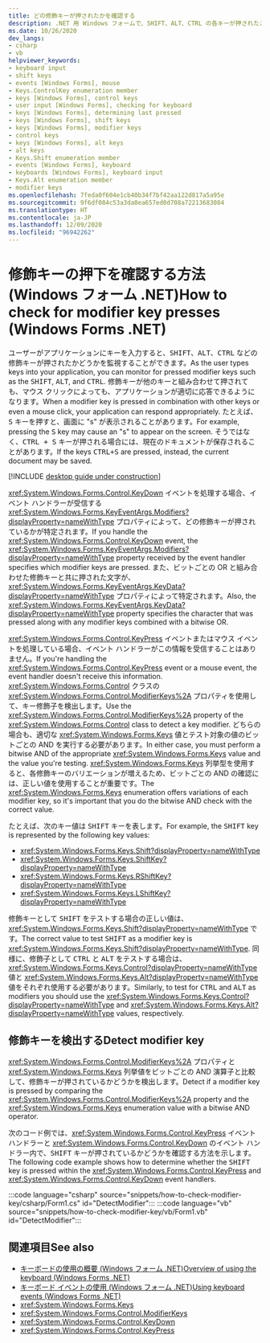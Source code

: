 ```yaml
---
title: どの修飾キーが押されたかを確認する
description: .NET 用 Windows フォームで、SHIFT、ALT、CTRL の各キーが押されたことを検出する方法について説明します。
ms.date: 10/26/2020
dev_langs:
- csharp
- vb
helpviewer_keywords:
- keyboard input
- shift keys
- events [Windows Forms], mouse
- Keys.ControlKey enumeration member
- keys [Windows Forms], control keys
- user input [Windows Forms], checking for keyboard
- keys [Windows Forms], determining last pressed
- keys [Windows Forms], shift keys
- keys [Windows Forms], modifier keys
- control keys
- keys [Windows Forms], alt keys
- alt keys
- Keys.Shift enumeration member
- events [Windows Forms], keyboard
- keyboards [Windows Forms], keyboard input
- Keys.Alt enumeration member
- modifier keys
ms.openlocfilehash: 7feda0f604e1cb40b34f7bf42aa122d817a5a95e
ms.sourcegitcommit: 9f6df084c53a3da0ea657ed0d708a72213683084
ms.translationtype: HT
ms.contentlocale: ja-JP
ms.lasthandoff: 12/09/2020
ms.locfileid: "96942262"
---
```

# <a name="how-to-check-for-modifier-key-presses-windows-forms-net"></a><span data-ttu-id="2d02e-103">修飾キーの押下を確認する方法 (Windows フォーム .NET)</span><span class="sxs-lookup"><span data-stu-id="2d02e-103">How to check for modifier key presses (Windows Forms .NET)</span></span>

<span data-ttu-id="2d02e-104">ユーザーがアプリケーションにキーを入力すると、<kbd>SHIFT</kbd>、<kbd>ALT</kbd>、<kbd>CTRL</kbd> などの修飾キーが押されたかどうかを監視することができます。</span><span class="sxs-lookup"><span data-stu-id="2d02e-104">As the user types keys into your application, you can monitor for pressed modifier keys such as the <kbd>SHIFT</kbd>, <kbd>ALT</kbd>, and <kbd>CTRL</kbd>.</span></span> <span data-ttu-id="2d02e-105">修飾キーが他のキーと組み合わせて押されても、マウス クリックによっても、アプリケーションが適切に応答できるようになります。</span><span class="sxs-lookup"><span data-stu-id="2d02e-105">When a modifier key is pressed in combination with other keys or even a mouse click, your application can respond appropriately.</span></span> <span data-ttu-id="2d02e-106">たとえば、<kbd>S</kbd> キーを押すと、画面に "s" が表示されることがあります。</span><span class="sxs-lookup"><span data-stu-id="2d02e-106">For example, pressing the <kbd>S</kbd> key may cause an "s" to appear on the screen.</span></span> <span data-ttu-id="2d02e-107">そうではなく、<kbd>CTRL + S</kbd> キーが押される場合には、現在のドキュメントが保存されることがあります。</span><span class="sxs-lookup"><span data-stu-id="2d02e-107">If the keys <kbd>CTRL+S</kbd> are pressed, instead, the current document may be saved.</span></span>

[!INCLUDE [desktop guide under construction](../../includes/desktop-guide-preview-note.md)]

<span data-ttu-id="2d02e-108"><xref:System.Windows.Forms.Control.KeyDown> イベントを処理する場合、イベント ハンドラーが受信する <xref:System.Windows.Forms.KeyEventArgs.Modifiers?displayProperty=nameWithType> プロパティによって、どの修飾キーが押されているかが特定されます。</span><span class="sxs-lookup"><span data-stu-id="2d02e-108">If you handle the <xref:System.Windows.Forms.Control.KeyDown> event, the <xref:System.Windows.Forms.KeyEventArgs.Modifiers?displayProperty=nameWithType> property received by the event handler specifies which modifier keys are pressed.</span></span> <span data-ttu-id="2d02e-109">また、ビットごとの OR と組み合わせた修飾キーと共に押された文字が、<xref:System.Windows.Forms.KeyEventArgs.KeyData?displayProperty=nameWithType> プロパティによって特定されます。</span><span class="sxs-lookup"><span data-stu-id="2d02e-109">Also, the <xref:System.Windows.Forms.KeyEventArgs.KeyData?displayProperty=nameWithType> property specifies the character that was pressed along with any modifier keys combined with a bitwise OR.</span></span>

<span data-ttu-id="2d02e-110"><xref:System.Windows.Forms.Control.KeyPress> イベントまたはマウス イベントを処理している場合、イベント ハンドラーがこの情報を受信することはありません。</span><span class="sxs-lookup"><span data-stu-id="2d02e-110">If you're handling the <xref:System.Windows.Forms.Control.KeyPress> event or a mouse event, the event handler doesn't receive this information.</span></span> <span data-ttu-id="2d02e-111"><xref:System.Windows.Forms.Control> クラスの <xref:System.Windows.Forms.Control.ModifierKeys%2A> プロパティを使用して、キー修飾子を検出します。</span><span class="sxs-lookup"><span data-stu-id="2d02e-111">Use the <xref:System.Windows.Forms.Control.ModifierKeys%2A> property of the <xref:System.Windows.Forms.Control> class to detect a key modifier.</span></span> <span data-ttu-id="2d02e-112">どちらの場合も、適切な <xref:System.Windows.Forms.Keys> 値とテスト対象の値のビットごとの AND を実行する必要があります。</span><span class="sxs-lookup"><span data-stu-id="2d02e-112">In either case, you must perform a bitwise AND of the appropriate <xref:System.Windows.Forms.Keys> value and the value you're testing.</span></span> <span data-ttu-id="2d02e-113"><xref:System.Windows.Forms.Keys> 列挙型を使用すると、各修飾キーのバリエーションが増えるため、ビットごとの AND の確認には、正しい値を使用することが重要です。</span><span class="sxs-lookup"><span data-stu-id="2d02e-113">The <xref:System.Windows.Forms.Keys> enumeration offers variations of each modifier key, so it's important that you do the bitwise AND check with the correct value.</span></span>

<span data-ttu-id="2d02e-114">たとえば、次のキー値は <kbd>SHIFT</kbd> キーを表します。</span><span class="sxs-lookup"><span data-stu-id="2d02e-114">For example, the <kbd>SHIFT</kbd> key is represented by the following key values:</span></span>

- <xref:System.Windows.Forms.Keys.Shift?displayProperty=nameWithType>
- <xref:System.Windows.Forms.Keys.ShiftKey?displayProperty=nameWithType>
- <xref:System.Windows.Forms.Keys.RShiftKey?displayProperty=nameWithType>
- <xref:System.Windows.Forms.Keys.LShiftKey?displayProperty=nameWithType>

<span data-ttu-id="2d02e-115">修飾キーとして <kbd>SHIFT</kbd> をテストする場合の正しい値は、<xref:System.Windows.Forms.Keys.Shift?displayProperty=nameWithType> です。</span><span class="sxs-lookup"><span data-stu-id="2d02e-115">The correct value to test <kbd>SHIFT</kbd> as a modifier key is <xref:System.Windows.Forms.Keys.Shift?displayProperty=nameWithType>.</span></span> <span data-ttu-id="2d02e-116">同様に、修飾子として <kbd>CTRL</kbd> と <kbd>ALT</kbd> をテストする場合は、<xref:System.Windows.Forms.Keys.Control?displayProperty=nameWithType> 値と <xref:System.Windows.Forms.Keys.Alt?displayProperty=nameWithType> 値をそれぞれ使用する必要があります。</span><span class="sxs-lookup"><span data-stu-id="2d02e-116">Similarly, to test for <kbd>CTRL</kbd> and <kbd>ALT</kbd> as modifiers you should use the <xref:System.Windows.Forms.Keys.Control?displayProperty=nameWithType> and <xref:System.Windows.Forms.Keys.Alt?displayProperty=nameWithType> values, respectively.</span></span>

## <a name="detect-modifier-key"></a><span data-ttu-id="2d02e-117">修飾キーを検出する</span><span class="sxs-lookup"><span data-stu-id="2d02e-117">Detect modifier key</span></span>

<span data-ttu-id="2d02e-118"><xref:System.Windows.Forms.Control.ModifierKeys%2A> プロパティと <xref:System.Windows.Forms.Keys> 列挙値をビットごとの AND 演算子と比較して、修飾キーが押されているかどうかを検出します。</span><span class="sxs-lookup"><span data-stu-id="2d02e-118">Detect if a modifier key is pressed by comparing the <xref:System.Windows.Forms.Control.ModifierKeys%2A> property and the <xref:System.Windows.Forms.Keys> enumeration value with a bitwise AND operator.</span></span>

<span data-ttu-id="2d02e-119">次のコード例では、<xref:System.Windows.Forms.Control.KeyPress> イベント ハンドラーと <xref:System.Windows.Forms.Control.KeyDown> のイベント ハンドラー内で、<kbd>SHIFT</kbd> キーが押されているかどうかを確認する方法を示します。</span><span class="sxs-lookup"><span data-stu-id="2d02e-119">The following code example shows how to determine whether the <kbd>SHIFT</kbd> key is pressed within the <xref:System.Windows.Forms.Control.KeyPress> and <xref:System.Windows.Forms.Control.KeyDown> event handlers.</span></span>

:::code language="csharp" source="snippets/how-to-check-modifier-key/csharp/Form1.cs" id="DetectModifier":::
:::code language="vb" source="snippets/how-to-check-modifier-key/vb/Form1.vb" id="DetectModifier":::

## <a name="see-also"></a><span data-ttu-id="2d02e-120">関連項目</span><span class="sxs-lookup"><span data-stu-id="2d02e-120">See also</span></span>

- [<span data-ttu-id="2d02e-121">キーボードの使用の概要 (Windows フォーム .NET)</span><span class="sxs-lookup"><span data-stu-id="2d02e-121">Overview of using the keyboard (Windows Forms .NET)</span></span>](overview.md)
- [<span data-ttu-id="2d02e-122">キーボード イベントの使用 (Windows フォーム .NET)</span><span class="sxs-lookup"><span data-stu-id="2d02e-122">Using keyboard events (Windows Forms .NET)</span></span>](events.md)
- <xref:System.Windows.Forms.Keys>
- <xref:System.Windows.Forms.Control.ModifierKeys>
- <xref:System.Windows.Forms.Control.KeyDown>
- <xref:System.Windows.Forms.Control.KeyPress>
